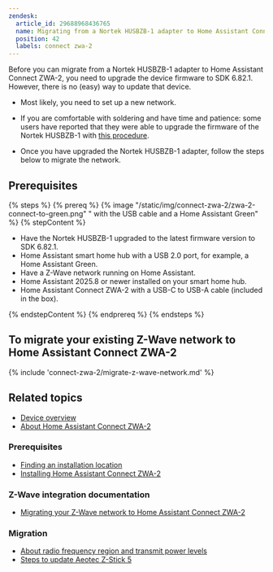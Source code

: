 ```yaml
---
zendesk:
  article_id: 29688968436765
  name: Migrating from a Nortek HUSBZB-1 adapter to Home Assistant Connect ZWA-2
  position: 42
  labels: connect zwa-2
---
```


Before you can migrate from a Nortek HUSBZB-1 adapter to Home Assistant Connect ZWA-2, you need to upgrade the device firmware to SDK 6.82.1. However, there is no (easy) way to update that device.

- Most likely, you need to set up a new network.

- If you are comfortable with soldering and have time and patience: some users have reported that they were able to upgrade the firmware of the Nortek HUSBZB-1 with [this procedure](https://community.hubitat.com/t/guide-nortek-husbzb-1-nvm-backup-restore-and-updating-z-wave-firmware/48012).
- Once you have upgraded the Nortek HUSBZB-1 adapter, follow the steps below to migrate the network.

## Prerequisites

{% steps %}
{% prereq %}
{% image "/static/img/connect-zwa-2/zwa-2-connect-to-green.png" " with the USB cable and a Home Assistant Green" %}
{% stepContent %}

- Have the Nortek HUSBZB-1 upgraded to the latest firmware version to SDK 6.82.1.
- Home Assistant smart home hub with a USB 2.0 port, for example, a Home Assistant Green.
- Have a Z-Wave network running on Home Assistant.
- Home Assistant 2025.8 or newer installed on your smart home hub.
- Home Assistant Connect ZWA-2 with a USB-C to USB-A cable (included in the box).

{% endstepContent %}
{% endprereq %}
{% endsteps %}

## To migrate your existing Z-Wave network to Home Assistant Connect ZWA-2

{% include 'connect-zwa-2/migrate-z-wave-network.md' %}

## Related topics

- [Device overview](/hc/en-us/articles/28670192316189)
- [About Home Assistant Connect ZWA-2](/hc/en-us/articles/29190222644509)

### Prerequisites

- [Finding an installation location](/hc/en-us/articles/28670284336925)
- [Installing Home Assistant Connect ZWA-2](/hc/en-us/articles/28685750450205)

### Z-Wave integration documentation

- [Migrating your Z-Wave network to Home Assistant Connect ZWA-2](https://www.home-assistant.io/integrations/zwave_js/#migrating-a-z-wave-network-to-a-new-adapter)

### Migration

- [About radio frequency region and transmit power levels](/hc/en-us/articles/29081378073501)
- [Steps to update Aeotec Z-Stick 5](https://aeotec.freshdesk.com/support/solutions/articles/6000252294-z-stick-gen5-v1-02-firmware-update)
